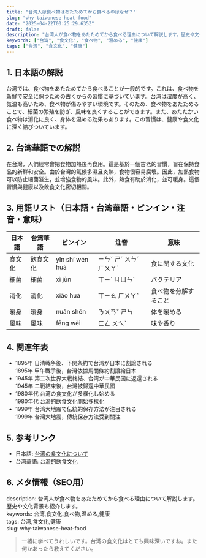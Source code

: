 ```yaml
---
title: "台湾人は食べ物はあたためてから食べるのはなぜ？"
slug: "why-taiwanese-heat-food"
date: "2025-04-22T00:25:29.635Z"
draft: false
description: "台湾人が食べ物をあたためてから食べる理由について解説します。歴史や文化背景も紹介します。"
keywords: ["台湾", "食文化", "食べ物", "温める", "健康"]
tags: ["台湾", "食文化", "健康"]
---
```


## 1. 日本語の解説  
台湾では、食べ物をあたためてから食べることが一般的です。これは、食べ物を新鮮で安全に保つための古くからの習慣に基づいています。台湾は湿度が高く、気温も高いため、食べ物が傷みやすい環境です。そのため、食べ物をあたためることで、細菌の繁殖を防ぎ、風味を良くすることができます。また、あたたかい食べ物は消化に良く、身体を温める効果もあります。この習慣は、健康や食文化に深く結びついています。

## 2. 台湾華語での解説  
在台灣，人們經常會把食物加熱後再食用。這是基於一個古老的習慣，旨在保持食品的新鮮和安全。由於台灣的氣候多濕且炎熱，食物很容易腐壞。因此，加熱食物可以防止細菌滋生，並增強食物的風味。此外，熱食有助於消化，並可暖身。這個習慣與健康以及飲食文化密切相關。

## 3. 用語リスト（日本語・台湾華語・ピンイン・注音・意味）  

| 日本語 | 台湾華語 | ピンイン | 注音 | 意味 |
|---|---|---|---|---|
| 食文化 | 飲食文化 | yǐn shí wén huà | ㄧㄣˇ ㄕˊ ㄨㄣˊ ㄏㄨㄚˋ | 食に関する文化 |
| 細菌 | 細菌 | xì jùn | ㄒㄧˋ ㄐㄩㄣˋ | バクテリア |
| 消化 | 消化 | xiāo huà | ㄒㄧㄠ ㄏㄨㄚˋ | 食べ物を分解すること |
| 暖身 | 暖身 | nuǎn shēn | ㄋㄨㄢˇ ㄕㄣ | 体を暖める |
| 風味 | 風味 | fēng wèi | ㄈㄥ ㄨㄟˋ | 味や香り |

## 4. 関連年表  
- 1895年 日清戦争後、下関条約で台湾が日本に割譲される  
  1895年 甲午戰爭後，台灣依據馬關條約割讓給日本
- 1945年 第二次世界大戦終結、台湾が中華民国に返還される  
  1945年 二戰結束後，台灣被歸還中華民國
- 1980年代 台湾の食文化が多様化し始める  
  1980年代 台灣的飲食文化開始多樣化
- 1999年 台湾大地震で伝統的保存方法が注目される  
  1999年 台灣大地震，傳統保存方法受到關注

## 5. 参考リンク  
- 日本語: [台湾の食文化について](https://www.ide.go.jp/Japanese/Publish/Periodicals/Overseas/1906.html)  
- 台湾華語: [台灣的飲食文化](https://www.taiwan.net.tw/m1.aspx?sNo=0000193)

## 6. メタ情報（SEO用）  
description: 台湾人が食べ物をあたためてから食べる理由について解説します。歴史や文化背景も紹介します。  
keywords: 台湾,食文化,食べ物,温める,健康  
tags: 台湾,食文化,健康  
slug: why-taiwanese-heat-food

> 一緒に学べてうれしいです。台湾の食文化はとても興味深いですね。また何かあったら教えてください。
